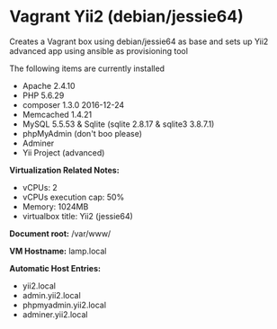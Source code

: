# Vagrant Yii2 (debian/jessie64)

Creates a Vagrant box using debian/jessie64 as base and sets up Yii2 advanced app using ansible as provisioning tool

The following items are currently installed

- Apache 2.4.10
- PHP 5.6.29
- composer 1.3.0 2016-12-24
- Memcached 1.4.21
- MySQL 5.5.53 & Sqlite (sqlite 2.8.17 & sqlite3 3.8.7.1)
- phpMyAdmin (don't boo please)
- Adminer
- Yii Project (advanced)

**Virtualization Related Notes:**
- vCPUs: 2
- vCPUs execution cap: 50%
- Memory: 1024MB
- virtualbox title: Yii2 (jessie64)

**Document root:** /var/www/

**VM Hostname:** lamp.local

**Automatic Host Entries:**
- yii2.local
- admin.yii2.local
- phpmyadmin.yii2.local
- adminer.yii2.local
